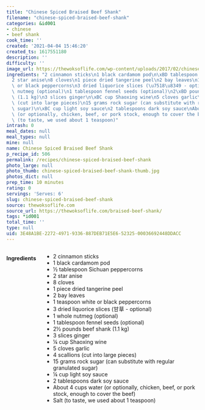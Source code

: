 ```yaml
---
title: "Chinese Spiced Braised Beef Shank"
filename: "chinese-spiced-braised-beef-shank"
categories: &id001
- chinese
- beef shank
cook_time: ''
created: '2021-04-04 15:46:20'
created_ts: 1617551180
description: ''
difficulty: ''
image_url: https://thewoksoflife.com/wp-content/uploads/2017/02/chinese-braised-beef-8.jpg
ingredients: "2 cinnamon sticks\n1 black cardamom pod\n\xBD tablespoon Sichuan peppercorns\n\
  2 star anise\n8 cloves\n1 piece dried tangerine peel\n2 bay leaves\n1 teaspoon white\
  \ or black peppercorns\n3 dried liquorice slices (\u7518\u8349 - optional)\n1 whole\
  \ nutmeg (optional)\n1 tablespoon fennel seeds (optional)\n2\xBD pounds beef shank\
  \ (1.1 kg)\n3 slices ginger\n\xBC cup Shaoxing wine\n5 cloves garlic\n4 scallions\
  \ (cut into large pieces)\n15 grams rock sugar (can substitute with regular granulated\
  \ sugar)\n\xBC cup light soy sauce\n2 tablespoons dark soy sauce\nAbout 4 cups water\
  \ (or optionally, chicken, beef, or pork stock, enough to cover the beef)\nSalt\
  \ (to taste, we used about 1 teaspoon)"
intrash: 0
meal_dates: null
meal_types: null
mine: null
name: Chinese Spiced Braised Beef Shank
p_recipe_id: 506
permalink: /recipes/chinese-spiced-braised-beef-shank
photo_large: null
photo_thumb: chinese-spiced-braised-beef-shank-thumb.jpg
photos_dict: null
prep_time: 10 minutes
rating: 0
servings: 'Serves: 6'
slug: chinese-spiced-braised-beef-shank
source: thewoksoflife.com
source_url: https://thewoksoflife.com/braised-beef-shank/
tags: *id001
total_time: ''
type: null
uid: 3E48A1BE-2272-4971-9336-887DEB71E5E6-52325-00036692448DDACC
---
```

<div class="large-8 medium-7 columns" id="writeup">	</div><!-- #writeup -->
</div><!-- #row-one -->
<div class="row" id="row-two">	<div class="medium-4 small-5 columns" id="ingredients"><h4>Ingredients</h4><div class="box box-ingredients content"><ul>
<li>2 cinnamon sticks</li>
<li>1 black cardamom pod</li>
<li>½ tablespoon Sichuan peppercorns</li>
<li>2 star anise</li>
<li>8 cloves</li>
<li>1 piece dried tangerine peel</li>
<li>2 bay leaves</li>
<li>1 teaspoon white or black peppercorns</li>
<li>3 dried liquorice slices (甘草 - optional)</li>
<li>1 whole nutmeg (optional)</li>
<li>1 tablespoon fennel seeds (optional)</li>
<li>2½ pounds beef shank (1.1 kg)</li>
<li>3 slices ginger</li>
<li>¼ cup Shaoxing wine</li>
<li>5 cloves garlic</li>
<li>4 scallions (cut into large pieces)</li>
<li>15 grams rock sugar (can substitute with regular granulated sugar)</li>
<li>¼ cup light soy sauce</li>
<li>2 tablespoons dark soy sauce</li>
<li>About 4 cups water (or optionally, chicken, beef, or pork stock, enough to cover the beef)</li>
<li>Salt (to taste, we used about 1 teaspoon)</li>
</ul>
</div>	</div>	<div class="medium-6 small-7 columns" id="directions">	</div>
